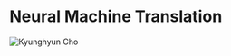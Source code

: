 # Neural Machine Translation

![[Kyunghyun Cho](http://www.kyunghyuncho.me/)](https://cims.nyu.edu/people/profiles/images/Cho_Kyunghyun.jpg)
